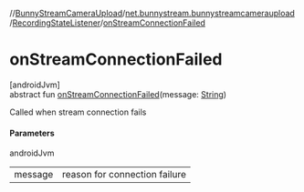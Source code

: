 //[BunnyStreamCameraUpload](../../../index.md)/[net.bunnystream.bunnystreamcameraupload](../index.md)/[RecordingStateListener](index.md)/[onStreamConnectionFailed](on-stream-connection-failed.md)

# onStreamConnectionFailed

[androidJvm]\
abstract fun [onStreamConnectionFailed](on-stream-connection-failed.md)(message: [String](https://kotlinlang.org/api/latest/jvm/stdlib/kotlin-stdlib/kotlin/-string/index.html))

Called when stream connection fails

#### Parameters

androidJvm

| | |
|---|---|
| message | reason for connection failure |
